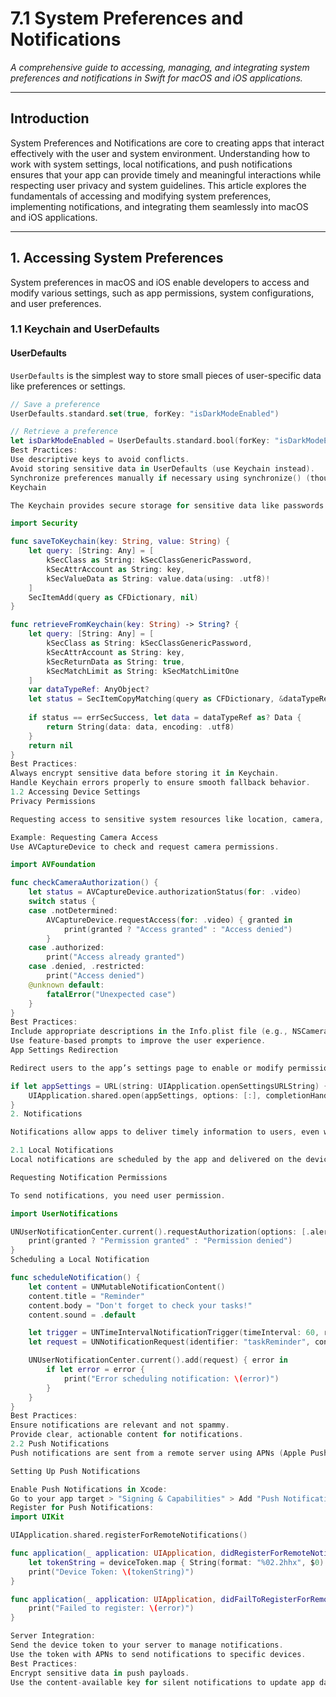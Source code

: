 # 7.1 System Preferences and Notifications

_A comprehensive guide to accessing, managing, and integrating system preferences and notifications in Swift for macOS and iOS applications._

---

## Introduction

System Preferences and Notifications are core to creating apps that interact effectively with the user and system environment. Understanding how to work with system settings, local notifications, and push notifications ensures that your app can provide timely and meaningful interactions while respecting user privacy and system guidelines. This article explores the fundamentals of accessing and modifying system preferences, implementing notifications, and integrating them seamlessly into macOS and iOS applications.

---

## 1. Accessing System Preferences

System preferences in macOS and iOS enable developers to access and modify various settings, such as app permissions, system configurations, and user preferences.

### 1.1 Keychain and UserDefaults
#### UserDefaults
`UserDefaults` is the simplest way to store small pieces of user-specific data like preferences or settings.

```swift
// Save a preference
UserDefaults.standard.set(true, forKey: "isDarkModeEnabled")

// Retrieve a preference
let isDarkModeEnabled = UserDefaults.standard.bool(forKey: "isDarkModeEnabled")
Best Practices:
Use descriptive keys to avoid conflicts.
Avoid storing sensitive data in UserDefaults (use Keychain instead).
Synchronize preferences manually if necessary using synchronize() (though it's generally not required in modern implementations).
Keychain

The Keychain provides secure storage for sensitive data like passwords or tokens.

import Security

func saveToKeychain(key: String, value: String) {
    let query: [String: Any] = [
        kSecClass as String: kSecClassGenericPassword,
        kSecAttrAccount as String: key,
        kSecValueData as String: value.data(using: .utf8)!
    ]
    SecItemAdd(query as CFDictionary, nil)
}

func retrieveFromKeychain(key: String) -> String? {
    let query: [String: Any] = [
        kSecClass as String: kSecClassGenericPassword,
        kSecAttrAccount as String: key,
        kSecReturnData as String: true,
        kSecMatchLimit as String: kSecMatchLimitOne
    ]
    var dataTypeRef: AnyObject?
    let status = SecItemCopyMatching(query as CFDictionary, &dataTypeRef)
    
    if status == errSecSuccess, let data = dataTypeRef as? Data {
        return String(data: data, encoding: .utf8)
    }
    return nil
}
Best Practices:
Always encrypt sensitive data before storing it in Keychain.
Handle Keychain errors properly to ensure smooth fallback behavior.
1.2 Accessing Device Settings
Privacy Permissions

Requesting access to sensitive system resources like location, camera, and notifications requires explicit user consent.

Example: Requesting Camera Access
Use AVCaptureDevice to check and request camera permissions.

import AVFoundation

func checkCameraAuthorization() {
    let status = AVCaptureDevice.authorizationStatus(for: .video)
    switch status {
    case .notDetermined:
        AVCaptureDevice.requestAccess(for: .video) { granted in
            print(granted ? "Access granted" : "Access denied")
        }
    case .authorized:
        print("Access already granted")
    case .denied, .restricted:
        print("Access denied")
    @unknown default:
        fatalError("Unexpected case")
    }
}
Best Practices:
Include appropriate descriptions in the Info.plist file (e.g., NSCameraUsageDescription).
Use feature-based prompts to improve the user experience.
App Settings Redirection

Redirect users to the app’s settings page to enable or modify permissions.

if let appSettings = URL(string: UIApplication.openSettingsURLString) {
    UIApplication.shared.open(appSettings, options: [:], completionHandler: nil)
}
2. Notifications

Notifications allow apps to deliver timely information to users, even when the app is not actively running. Swift provides robust tools for handling both local and push notifications.

2.1 Local Notifications
Local notifications are scheduled by the app and delivered on the device without requiring server communication.

Requesting Notification Permissions

To send notifications, you need user permission.

import UserNotifications

UNUserNotificationCenter.current().requestAuthorization(options: [.alert, .sound, .badge]) { granted, error in
    print(granted ? "Permission granted" : "Permission denied")
}
Scheduling a Local Notification

func scheduleNotification() {
    let content = UNMutableNotificationContent()
    content.title = "Reminder"
    content.body = "Don't forget to check your tasks!"
    content.sound = .default

    let trigger = UNTimeIntervalNotificationTrigger(timeInterval: 60, repeats: false)
    let request = UNNotificationRequest(identifier: "taskReminder", content: content, trigger: trigger)

    UNUserNotificationCenter.current().add(request) { error in
        if let error = error {
            print("Error scheduling notification: \(error)")
        }
    }
}
Best Practices:
Ensure notifications are relevant and not spammy.
Provide clear, actionable content for notifications.
2.2 Push Notifications
Push notifications are sent from a remote server using APNs (Apple Push Notification service).

Setting Up Push Notifications

Enable Push Notifications in Xcode:
Go to your app target > "Signing & Capabilities" > Add "Push Notifications".
Register for Push Notifications:
import UIKit

UIApplication.shared.registerForRemoteNotifications()

func application(_ application: UIApplication, didRegisterForRemoteNotificationsWithDeviceToken deviceToken: Data) {
    let tokenString = deviceToken.map { String(format: "%02.2hhx", $0) }.joined()
    print("Device Token: \(tokenString)")
}

func application(_ application: UIApplication, didFailToRegisterForRemoteNotificationsWithError error: Error) {
    print("Failed to register: \(error)")
}

Server Integration:
Send the device token to your server to manage notifications.
Use the token with APNs to send notifications to specific devices.
Best Practices:
Encrypt sensitive data in push payloads.
Use the content-available key for silent notifications to update app data in the background.
